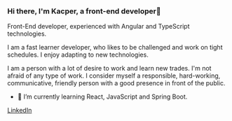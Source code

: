 ### Hi there, I'm Kacper, a front-end developer👋

Front-End developer, experienced with Angular and TypeScript technologies. 

I am a fast learner developer, who likes to be challenged and work on tight schedules. I enjoy adapting to new technologies.

I am a person with a lot of desire to work and learn new trades. I'm not afraid of any type of work. I consider myself a responsible, hard-working, communicative, friendly person with a good presence in front of the public.

- 🌱 I’m currently learning React, JavaScript and Spring Boot.

[LinkedIn](https://www.linkedin.com/in/kacper-czerwinski "LinkedIn")
